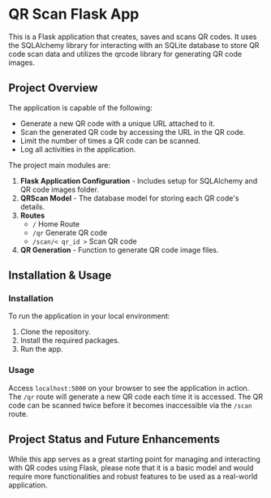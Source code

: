 # QR Scan Flask App

This is a Flask application that creates, saves and scans QR codes. It uses the SQLAlchemy library for interacting with an SQLite database to store QR code scan data and utilizes the qrcode library for generating QR code images.

## Project Overview 

The application is capable of the following:

- Generate a new QR code with a unique URL attached to it.
- Scan the generated QR code by accessing the URL in the QR code.
- Limit the number of times a QR code can be scanned.
- Log all activities in the application.

The project main modules are:

1. **Flask Application Configuration** - Includes setup for SQLAlchemy and QR code images folder.
2. **QRScan Model** - The database model for storing each QR code's details.
3. **Routes** 
   - `/` Home Route
   - `/qr` Generate QR code
   - `/scan/< qr_id >` Scan QR code
4. **QR Generation** - Function to generate QR code image files.
   
## Installation & Usage

### Installation

To run the application in your local environment:

1. Clone the repository.
2. Install the required packages.
3. Run the app.

### Usage

Access `localhost:5000` on your browser to see the application in action. The `/qr` route will generate a new QR code each time it is accessed. The QR code can be scanned twice before it becomes inaccessible via the `/scan` route.

## Project Status and Future Enhancements

While this app serves as a great starting point for managing and interacting with QR codes using Flask, please note that it is a basic model and would require more functionalities and robust features to be used as a real-world application. 
